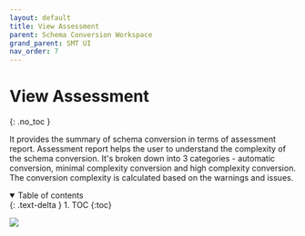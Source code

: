 ```yaml
---
layout: default
title: View Assessment
parent: Schema Conversion Workspace
grand_parent: SMT UI
nav_order: 7
---
```


# View Assessment
{: .no_toc }

It provides the summary of schema conversion in terms of assessment report. Assessment report helps the user to understand the complexity of the schema conversion. It's broken down into 3 categories - automatic conversion, minimal complexity conversion and high complexity conversion. The conversion complexity is calculated based on the warnings and issues.

<details open markdown="block">
  <summary>
    Table of contents
  </summary>
  {: .text-delta }
1. TOC
{:toc}
</details>

![](https://services.google.com/fh/files/helpcenter/asset-3pmavr9dje6.png)